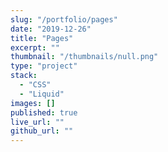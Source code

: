 ```yaml
---
slug: "/portfolio/pages"
date: "2019-12-26"
title: "Pages"
excerpt: ""
thumbnail: "/thumbnails/null.png"
type: "project"
stack:
  - "CSS"
  - "Liquid"
images: []
published: true
live_url: ""
github_url: ""
---
```

